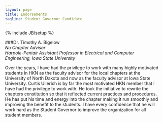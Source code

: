 ```yaml
---
layout: page
title: Endorsements
tagline: Student Governor Candidate
---
```

{% include JB/setup %}


###Dr. Timothy A. Bigelow  
*Nu Chapter Advisor*  
*Harpole-Pentair Assistant Professor in Electrical and Computer Engineering, Iowa State University*  

Over the years, I have had the privilege to work with many highly motivated students in HKN as the faculty advisor for the local chapters at the University of North Dakota and now as the faculty advisor at Iowa State University.  Curtis Ullerich is by far the most motivated HKN member that I have had  the privilege to work with.  He took the initiative to rewrite the chapters constitution so that it reflected current practices and procedures.  He has put his time and energy into the chapter making it run smoothly and improving the benefit to the students.  I have every confidence that he will work hard as the Student Governor to improve the organization for all student members.
